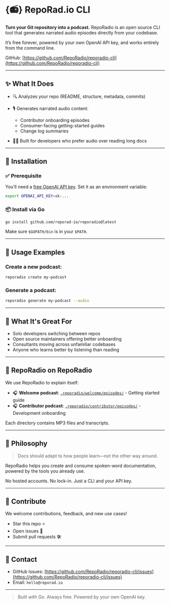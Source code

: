 # {📻} RepoRad.io CLI

**Turn your Git repository into a podcast.**
RepoRadio is an open source CLI tool that generates narrated audio episodes directly from your codebase.

It’s free forever, powered by your own OpenAI API key, and works entirely from the command line.

GitHub: [https://github.com/RepoRadio/reporadio-cli](https://github.com/RepoRadio/reporadio-cli)

---

## ✨ What It Does

* 🔍 Analyzes your repo (README, structure, metadata, commits)
* 🎙️ Generates narrated audio content:

  * Contributor onboarding episodes
  * Consumer-facing getting-started guides
  * Change log summaries
* 🧑‍💻 Built for developers who prefer audio over reading long docs

---

## 💾 Installation

### ✅ Prerequisite

You’ll need a [free OpenAI API key](https://platform.openai.com/account/api-keys).
Set it as an environment variable:

```bash
export OPENAI_API_KEY=sk-...
```

### 📦 Install via Go

```bash
go install github.com/reporad-io/reporadio@latest
```

Make sure `$GOPATH/bin` is in your `$PATH`.

---

## 🚀 Usage Examples

### Create a new podcast:

```bash
reporadio create my-podcast
```

### Generate a podcast:

```bash
reporadio generate my-podcast --audio
```
---

## 🧪 What It's Great For

* Solo developers switching between repos
* Open source maintainers offering better onboarding
* Consultants moving across unfamiliar codebases
* Anyone who learns better by listening than reading

---

## 🐶 RepoRadio on RepoRadio

We use RepoRadio to explain itself:

* 🎧 **Welcome podcast**: [`.reporadio/welcome/episodes/`](./.reporadio/welcome/episodes/) - Getting started guide
* 🎧 **Contributor podcast**: [`.reporadio/contributor/episodes/`](./.reporadio/contributor/episodes/) - Development onboarding

Each directory contains MP3 files and transcripts.

---

## 🧠 Philosophy

> Docs should adapt to how people learn—not the other way around.

RepoRadio helps you create and consume spoken-word documentation, powered by the tools you already use.

No hosted accounts. No lock-in. Just a CLI and your API key.

---

## 🤝 Contribute

We welcome contributions, feedback, and new use cases!

* Star this repo ⭐
* Open issues 🐛
* Submit pull requests 🛠️

---

## 📮 Contact

* GitHub Issues: [https://github.com/RepoRadio/reporadio-cli/issues](https://github.com/RepoRadio/reporadio-cli/issues)
* Email: `hello@reporad.io`

---

> Built with Go. Always free. Powered by your own OpenAI key.

